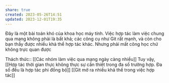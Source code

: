 ```yaml
---
share: true
created: 2023-05-26T14:51
updated: 2023-12-01T19:35
---
```

Đây là một bài toán khó của khoa học máy tính. Việc hợp tác làm việc chung qua mạng không phải là bất khả; các công cụ như Git rất mạnh, và còn cho bạn thấy được nhiều khả thể hợp tác khác. Nhưng phải mất công học chứ không trực quan được

Thách thức:: [[Các nhóm làm việc qua mạng ngày càng nhiều]]
Tuy vậy, [[Hợp tác thời gian thực không thực sự cần thiết trong đa số trường hợp. Đa số đều là hợp tác phi đồng bộ]] 
[[Git mở ra nhiều khả thể trong việc hợp tác]]
